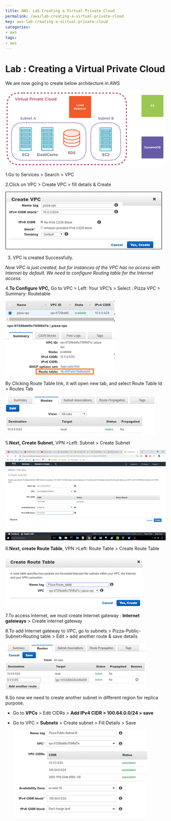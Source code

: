 ```yaml
---
title: AWS- Lab-Creating a Virtual Private Cloud
permalink: /aws/lab-creating-a-virtual-private-cloud
key: aws-lab-creating-a-virtual-private-cloud
categories:
- aws
tags:
- aws
---
```


**Lab** : Creating a Virtual Private Cloud
==========================================

We are now going to create below architecture in AWS

![](media/bf4d5ca0d38c6a0f6fb83f65bb8235d3.png)

1.Go to Services > Search > VPC

2.Click on VPC > Create VPC > fill details & Create

![](media/11dfe307c3366df9a768a50f8e0a2de2.png)

3. VPC is created Successfully.

*Now VPC is just created, but for instances of the VPC has no access with
Internet by default. We need to configure Routing table for the Internet
access.*

4.**To Configure VPC,** Go to VPC > Left: Your VPC’s > Select : Pizza VPC >
Summary: Routetable

![](media/c2a76c0c0a4795b36775c4474205e9dc.png)

By Clicking Route Table link, it will open new tab, and select Route Table Id >
Routes Tab

![](media/2ab3c44b7e94d4f2a00ea95650ec34da.png)

5.**Next, Create Subnet**, VPN >Left: Subnet > Create Subnet

![](media/da481f5263d87f14f7282a34976e8005.png)

6.**Next, create Route Table**, VPN >Left: Route Table > Create Route Table

![](media/4f00b00f56c69afa2072c5df02cf6d2d.png)

7.To access Internet, we must create Internet gateway : **Internet
gateways** > Create internet gateway

8.To add Internet gateway to VPC, go to subnets > Pizza-Public-Subnet>Routing
table > Edit > add another route & save details

![](media/516efdd1ce583a5728af78f0da882296.png)

8.So now we need to create another subnet in different region for replica
purpose.

-   Go to **VPCs** > Edit CIDRs > **Add IPv4 CIDR > 100.64.0.0/24 > save**

-   Go to VPC > **Subnets** > Create subnet > Fill Details > Save

    ![](media/0a637518a196c199c0125d4508ddc38a.png)
